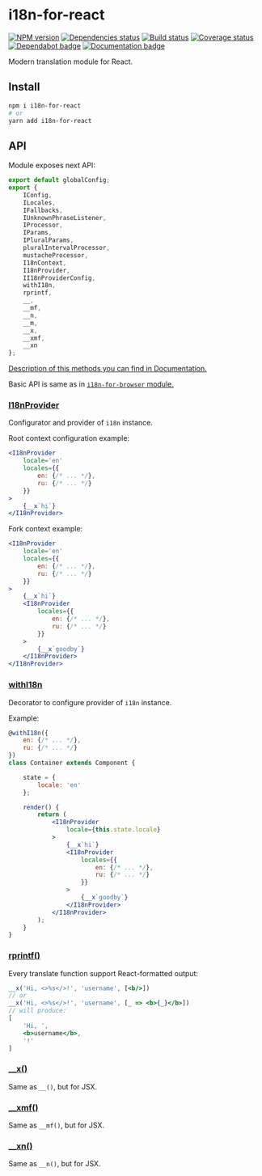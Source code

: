 # i18n-for-react

[![NPM version][npm]][npm-url]
[![Dependencies status][deps]][deps-url]
[![Build status][build]][build-url]
[![Coverage status][coverage]][coverage-url]
[![Dependabot badge][dependabot]][dependabot-url]
[![Documentation badge][documentation]][documentation-url]

[npm]: https://img.shields.io/npm/v/i18n-for-react.svg
[npm-url]: https://npmjs.com/package/i18n-for-react

[deps]: https://david-dm.org/TrigenSoftware/i18n-for-react.svg
[deps-url]: https://david-dm.org/TrigenSoftware/i18n-for-react

[build]: http://img.shields.io/travis/com/TrigenSoftware/i18n-for-react/master.svg
[build-url]: https://travis-ci.com/TrigenSoftware/i18n-for-react

[coverage]: https://img.shields.io/coveralls/TrigenSoftware/i18n-for-react.svg
[coverage-url]: https://coveralls.io/r/TrigenSoftware/i18n-for-react

[dependabot]: https://api.dependabot.com/badges/status?host=github&repo=TrigenSoftware/i18n-for-react
[dependabot-url]: https://dependabot.com/

[documentation]: https://img.shields.io/badge/API-Documentation-2b7489.svg
[documentation-url]: https://trigensoftware.github.io/i18n-for-react

Modern translation module for React.

## Install

```sh
npm i i18n-for-react
# or
yarn add i18n-for-react
```

## API

Module exposes next API:

```js
export default globalConfig;
export {
    IConfig,
    ILocales,
    IFallbacks,
    IUnknownPhraseListener,
    IProcessor,
    IParams,
    IPluralParams,
    pluralIntervalProcessor,
    mustacheProcessor,
    I18nContext,
    I18nProvider,
    II18nProviderConfig,
    withI18n,
    rprintf,
    __,
    __mf,
    __n,
    __m,
    __x,
    __xmf,
    __xn
};
```

[Description of this methods you can find in Documentation.](https://trigensoftware.github.io/i18n-for-react/index.html)

Basic API is same as in [`i18n-for-browser` module.](https://github.com/TrigenSoftware/i18n-for-browser)

### [I18nProvider](https://trigensoftware.github.io/i18n-for-react/interfaces/_provider_.ii18nproviderconfig.html)

Configurator and provider of `i18n` instance.

Root context configuration example:

```jsx
<I18nProvider
    locale='en'
    locales={{
        en: {/* ... */},
        ru: {/* ... */}
    }}
>
    {__x`hi`}
</I18nProvider>
```

Fork context example:

```jsx
<I18nProvider
    locale='en'
    locales={{
        en: {/* ... */},
        ru: {/* ... */}
    }}
>
    {__x`hi`}
    <I18nProvider
        locales={{
            en: {/* ... */},
            ru: {/* ... */}
        }}
    >
        {__x`goodby`}
    </I18nProvider>
</I18nProvider>
```

### [withI18n](https://trigensoftware.github.io/i18n-for-react/modules/_withi18n_.html#withi18n)

Decorator to configure provider of `i18n` instance.

Example:

```jsx
@withI18n({
    en: {/* ... */},
    ru: {/* ... */}
})
class Container extends Component {

    state = {
        locale: 'en'
    };

    render() {
        return (
            <I18nProvider
                locale={this.state.locale}
            >
                {__x`hi`}
                <I18nProvider
                    locales={{
                        en: {/* ... */},
                        ru: {/* ... */}
                    }}
                >
                    {__x`goodby`}
                </I18nProvider>
            </I18nProvider>
        );
    }
}
```

### [rprintf()](https://trigensoftware.github.io/i18n-for-react/modules/_rptintf_.html#rptintf)

Every translate function support React-formatted output:

```jsx
__x('Hi, <>%s</>!', 'username', [<b/>])
// or
__x('Hi, <>%s</>!', 'username', [_ => <b>{_}</b>])
// will produce:
[
    'Hi, ',
    <b>username</b>,
    '!'
]
```

### [__x()](https://trigensoftware.github.io/i18n-for-react/modules/_rptintf_.html#rptintf)

Same as `__()`, but for JSX.

### [__xmf()](https://trigensoftware.github.io/i18n-for-react/modules/_rptintf_.html#rptintf)

Same as `__mf()`, but for JSX.

### [__xn()](https://trigensoftware.github.io/i18n-for-react/modules/_rptintf_.html#rptintf)

Same as `__n()`, but for JSX.
